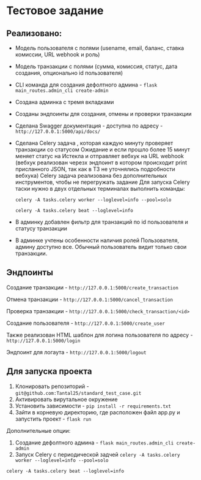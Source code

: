 # Тестовое задание

## Реализовано:
- Модель пользователя с полями (usename, email, баланс, ставка комиссии, URL webhook и роль)
- Модель транзакции с полями (сумма, комиссия, статус, дата создания, опционально id пользователя)
- CLI команда для создания дефолтного админа - `flask main_routes.admin_cli create-admin`
- Создана админка с тремя вкладками
- Созданы эндпоинты для создания, отмены и проверки транзакции
- Сделана Swagger документация - доступна по адресу - `http://127.0.0.1:5000/api/docs/`
- Сделана Сelery задача , которая каждую минуту проверяет транзакции со статусом Ожидание и если прошло более 15 минут меняет статус на Истекла и отправляет вебхук на URL webhook
  (вебхук реализован черезх эндпоинт в котором происходит print присланного JSON, так как в ТЗ не уточнялись подробности вебхука)
  Celery задача реализована без дополнительных инструментов, чтобы не перегружать задание
  Для запуска Celery таски нужно в двух отдельных терминалах выполнить команды:
  
  `celery -A tasks.celery worker --loglevel=info --pool=solo`
  
  `celery -A tasks.celery beat --loglevel=info`
  
- В админку добавлен фильтр для транзакций по id пользователя и статусу транзакции
- В админке учтены особенности наличия ролей Пользователя, админу доступно все. Обычный пользователь видит только свои транзакции.


## Эндпоинты
Создание транзакции - `http://127.0.0.1:5000/create_transaction`

Отмена транзакции - `http://127.0.0.1:5000/cancel_transaction`

Проверка транзакции - `http://127.0.0.1:5000/check_transaction/<id>`

Создание пользователя - `http://127.0.0.1:5000/create_user`

Также реализован HTML шаблон для логина пользователя по адресу - `http://127.0.0.1:5000/login`

Эндпоинт для логаута - `http://127.0.0.1:5000/logout`


## Для запуска проекта
1. Клонировать репозиторий - `git@github.com:Tantal25/standard_test_case.git`
2. Активировать вирутальное окружение
3. Установить зависимости - `pip install -r requirements.txt`
4. Зайти в корневую директорию, где расположен файл app.py и запустить проект - `flask run`

Дополнительные опции:
1. Создание дефолтного админа - `flask main_routes.admin_cli create-admin`
2. Запуск Celery с периодической задчей
  `celery -A tasks.celery worker --loglevel=info --pool=solo`
  
  `celery -A tasks.celery beat --loglevel=info`
